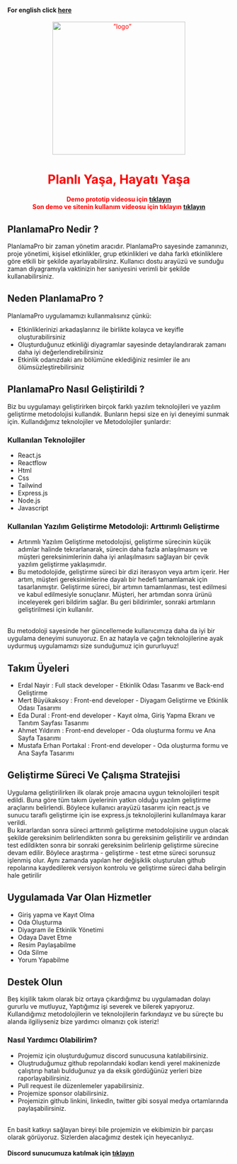#### For english click [here](https://github.com/PlanlamaPro/PlanlamaPro_Info/blob/main/README_EN.md)
<div align="center" style="color:red;">
     <img src="https://github.com/PlanlamaPro/PlanlamaPro_Info/blob/main/assets/images/logo_transparent.png" alt=”logo” height="300px" widht="300px">
 <h1>Planlı Yaşa, Hayatı Yaşa</h1>
     <b>Demo prototip videosu için</b>
 <a href="https://youtu.be/Qj5mVeBFR3g" target="_blank"><b>tıklayın<br></b></a>
     <b>Son demo ve sitenin kullanım videosu için tıklayın</b>
     <a href="https://www.youtube.com/watch?v=a4H6dXVnsnI" target="_blank"><b>tıklayın</b></a>
 </div>
 </div>
 
  
 
## PlanlamaPro Nedir ?
 <p>PlanlamaPro bir zaman yönetim aracıdır. PlanlamaPro sayesinde zamanınızı, proje yönetimi, kişisel etkinlikler, grup etkinlikleri ve daha farklı etkinliklere göre etkili bir şekilde ayarlayabilirsinz. Kullanıcı dostu arayüzü ve sunduğu zaman diyagramıyla vaktinizin her saniyesini verimli bir şekilde kullanabilirsiniz.  </p>
 
## Neden PlanlamaPro ?
PlanlamaPro uygulamamızı kullanmalısınız çünkü:
* Etkinliklerinizi arkadaşlarınız ile birlikte kolayca ve keyifle oluşturabilirsiniz
* Oluşturduğunuz etkinliği diyagramlar sayesinde detaylandırarak  zamanı daha iyi değerlendirebilirsiniz
* Etkinlik odanızdaki anı bölümüne eklediğiniz resimler ile anı ölümsüzleştirebilirsiniz

## PlanlamaPro Nasıl Geliştirildi ?
Biz bu uygulamayı geliştirirken birçok farklı yazılım teknolojileri ve yazılım geliştirme metodolojisi kullandık. Bunların hepsi size en iyi deneyimi sunmak için.
Kullandığımız teknolojiler ve Metodolojiler şunlardır:
 ### Kullanılan Teknolojiler
* React.js
* Reactflow
* Html
* Css
* Tailwind
* Express.js
* Node.js
* Javascript

### Kullanılan Yazılım Geliştirme Metodoloji: Arttırımlı Geliştirme
* Artırımlı Yazılım Geliştirme metodolojisi, geliştirme sürecinin küçük adımlar halinde tekrarlanarak, sürecin daha fazla anlaşılmasını ve müşteri gereksinimlerinin daha iyi anlaşılmasını sağlayan bir çevik yazılım geliştirme yaklaşımıdır.
* Bu metodolojide, geliştirme süreci bir dizi iterasyon veya artım içerir. Her artım, müşteri gereksinimlerine dayalı bir hedefi tamamlamak için tasarlanmıştır. Geliştirme süreci, bir artımın tamamlanması, test edilmesi ve kabul edilmesiyle sonuçlanır. Müşteri, her artımdan sonra ürünü inceleyerek geri bildirim sağlar. Bu geri bildirimler, sonraki artımların geliştirilmesi için kullanılır.
<br />
Bu metodoloji sayesinde her güncellemede kullanıcımıza daha da iyi bir uygulama deneyimi sunuyoruz. En az hatayla ve çağın teknolojilerine ayak uydurmuş uygulamamızı size sunduğumuz için gururluyuz! 

## Takım Üyeleri
 * Erdal Nayir : Full stack developer - Etkinlik Odası Tasarımı ve Back-end Geliştirme
 * Mert Büyükaksoy :  Front-end developer - Diyagam Geliştirme ve Etkinlik Odası Tasarımı
 * Eda Dural : Front-end developer - Kayıt olma, Giriş Yapma Ekranı ve Tanıtım Sayfası Tasarımı
 * Ahmet Yıldırım :  Front-end developer - Oda oluşturma formu ve Ana Sayfa Tasarımı
 * Mustafa Erhan Portakal :  Front-end developer - Oda oluşturma formu ve Ana Sayfa Tasarımı
 
 ## Geliştirme Süreci Ve Çalışma Stratejisi
Uygulama geliştirilirken ilk olarak proje amacına uygun teknolojileri tespit edildi. Buna göre tüm takım üyelerinin yatkın olduğu yazılım geliştirme araçlarını belirlendi. Böylece kullanıcı arayüzü tasarımı için react.js ve sunucu taraflı geliştirme için ise express.js teknolojilerini kullanılmaya karar verildi.<br />
Bu kararlardan sonra süreci arttırımlı geliştirme metodolojisine uygun olacak şekilde gereksinim belirlendikten sonra bu gereksinim geliştirilir ve ardından test edildikten sonra bir sonraki gereksinim belirlenip geliştirme sürecine devam edilir. Böylece araştırma - geliştirme - test etme süreci sorunsuz işlenmiş olur. Aynı zamanda yapılan her değişiklik oluşturulan github repolarına kaydedilerek versiyon kontrolu ve geliştirme süreci daha belirgin hale getirilir
 
 
## Uygulamada Var Olan Hizmetler
* Giriş yapma ve Kayıt Olma
* Oda Oluşturma
* Diyagram ile Etkinlik Yönetimi
* Odaya Davet Etme
* Resim Paylaşabilme
* Oda Silme 
* Yorum Yapabilme

## Destek Olun
Beş kişilik takım olarak biz ortaya çıkardığımız bu uygulamadan dolayı gururlu ve mutluyuz, Yaptığımız işi severek ve bilerek yapıyoruz. Kullandığımız metodolojilerin ve teknolojilerin farkındayız ve bu süreçte bu alanda ilgiliyseniz bize yardımcı olmanızı çok isteriz! 

### Nasıl Yardımcı Olabilirim?
* Projemiz için oluşturduğumuz discord sunucusuna katılabilirsiniz.
* Oluştruduğumuz github repolarındaki kodları kendi yerel makinenizde çalıştırıp hatalı bulduğunuz ya da eksik gördüğünüz yerleri bize raporlayabilirsiniz.
* Pull request ile düzenlemeler yapabilirsiniz.
* Projemize sponsor olabilirsiniz.
* Projemizin github linkini, linkedln, twitter gibi sosyal medya ortamlarında paylaşabilirsiniz.  

<br /> 
En basit katkıyı sağlayan bireyi bile projemizin ve ekibimizin bir parçası olarak görüyoruz. Sizlerden alacağımız destek için heyecanlıyız. 

#### Discord sunucumuza katılmak için [tıklayın](https://discord.gg/TgDRXbZamZ)




   




